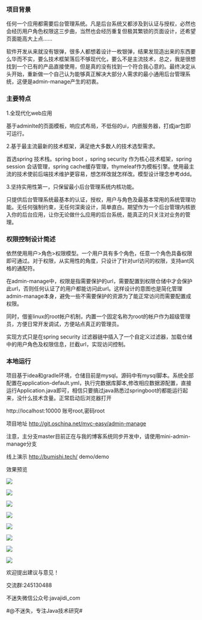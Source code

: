 ### 项目背景

任何一个应用都需要后台管理系统。凡是后台系统又都涉及到认证与授权，必然也会经历用户角色权限这三步曲，当然也会经历重复但极其繁锁的页面设计，还希望页面能高大上点......

软件开发从来就没有银弹，很多人都想着设计一枚银弹，结果发现造出来的东西要么华而不实，要么技术框架落后不够现代化，要么不是主流技术，总之，我是很想找到一个已有的产品直接使用，但是真的没有找到一个符合我心意的。最终决定从头开始，重新做一个自己认为能够真正解决大部分人需求的最小通用后台管理系统，这便是admin-manage产生的初衷。

### 主要特点

1.全现代化web应用

基于adminlte的页面模板，响应式布局，不低俗的ui，内嵌服务器，打成jar包即可运行。

2.基于最主流最新的技术框架，满足绝大多数人的技术选型需求。

首选spring 技术栈。spring boot ，spring security 作为核心技术框架，spring session 会话管理，spring cache缓存管理，thymeleaf作为模板引擎。使用最主流的技术使前后端技术维护更容易，想怎样改就怎样改。模型设计理念参考ddd。

3.坚持实用性第一，只保留最小后台管理系统内核功能。

只提供后台管理系统最基本的认证，授权，用户与角色及最基本常用的系统管理功能。无任何强制约束，无任何深奥设计，简单直白。期望作为一个后台管理内核嵌入你的后台应用，让你无论做什么应用的后台系统，能真正的只关注对业务的管理。

### 权限控制设计简述

依然使用用户>角色>权限模型。一个用户具有多个角色，任意一个角色具备权限即可通过。对于权限，从实用性的角度，只设计了针对url访问的权限，支持ant风格的通配符。

在admin-manage中，权限是指需要保护的url，需要配置到权限仓储中才会保护此url，否则任何认证了的用户都能访问此url。这样设计的意图也是简化管理admin-manage本身，避免一些不需要保护的资源为了能正常访问而需要配置成权限。

同时，借鉴linux的root帐户机制，内置一个固定名称为root的帐户作为超级管理员，方便日常开发调试，方便站点真正的管理员。

实现方式只是在spring security 过滤器链中插入了一个自定义过滤器，加载仓储中的用户角色及权限信息，拦截url，实现访问控制。

### 本地运行

项目基于idea和gradle环境，仓储目前是mysql。源码中有mysql脚本。系统全部配置在application-default.yml，执行完数据库脚本,修改相应数据源配置，直接运行Application.java即可，相信只要搞过java熟悉过springboot的都能运行起来，没什么技术含量。正常启动后浏览器打开

http://localhost:10000
账号root,密码root

项目地址
http://git.oschina.net/mvc-easy/admin-manage

注意，主分支master目前正在与我的博客系统同步开发中，请使用mini-admin-manage分支

线上演示
http://bumishi.tech/
demo/demo

效果预览

![](http://static.bumishi.cn/148355085170397411483489760.png)

![](http://static.bumishi.cn/148355045503045612.png)

![](http://static.bumishi.cn/148355056063349363.png)

![](http://static.bumishi.cn/148355059351757554.png)

![](http://static.bumishi.cn/148355062169961005.png)

![](http://static.bumishi.cn/148355063767313646.png)

![](http://static.bumishi.cn/1483550655186842admin1.png)

![](http://static.bumishi.cn/1483550671566486admin2.png)


欢迎提出建议与意见！

交流群:245130488

不迷失微信公众号:javajidi_com

#@不迷失，专注Java技术研究#
